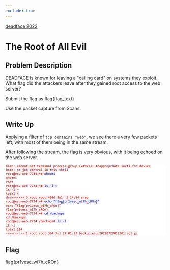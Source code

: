 ```yaml
---
exclude: true
---
```


[deadface 2022](..)  

# The Root of All Evil

## Problem Description

DEADFACE is known for leaving a "calling card" on systems they exploit. What flag did the attackers leave after they gained root access to the web server?

Submit the flag as flag{flag_text}

Use the packet capture from Scans.

## Write Up

Applying a filter of `tcp contains "web"`, we see there a very few packets left, with most of them being in the same stream.
  
After following the stream, the flag is very obvious, with it being echoed on the web server.

![PCAP showing the echoed flag](webFiltered.PNG "Flag being echoed on the web server")


## Flag

flag{pr1vesc_wi7h_cROn}
